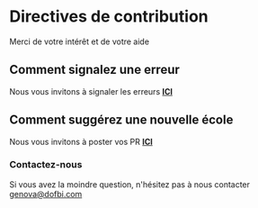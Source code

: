 # Directives de contribution

Merci de votre intérêt et de votre aide

## Comment signalez une erreur

Nous vous invitons à signaler les erreurs [**ICI**](https://github.com/dofbi/guide-ecoles-informatique/issues)

## Comment suggérez une nouvelle école

Nous vous invitons à poster vos PR [**ICI**](https://github.com/dofbi/guide-ecoles-informatique/pulls)

### Contactez-nous

Si vous avez la moindre question, n'hésitez pas à nous contacter genova@dofbi.com
